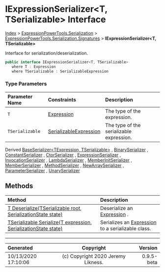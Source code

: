 ﻿# IExpressionSerializer&lt;T, TSerializable> Interface

[Index](../index.md) > [ExpressionPowerTools.Serialization](ExpressionPowerTools.Serialization.a.md) > [ExpressionPowerTools.Serialization.Signatures](ExpressionPowerTools.Serialization.Signatures.n.md) > **IExpressionSerializer<T, TSerializable>**

Interface for serialization/deserialization.

```csharp
public interface IExpressionSerializer<T, TSerializable>
   where T : Expression
   where TSerializable : SerializableExpression
```

### Type Parameters

| Parameter Name | Constraints | Description |
| :-- | :-- | :-- |
| `T` | [Expression](https://docs.microsoft.com/dotnet/api/system.linq.expressions.expression) | The type of the expression. |
| `TSerializable` | [SerializableExpression](ExpressionPowerTools.Serialization.Serializers.SerializableExpression.cs.md) | The type of the serializable expression. |

Derived  [BaseSerializer&lt;TExpression, TSerializable>](ExpressionPowerTools.Serialization.Serializers.BaseSerializer`2.cs.md) ,  [BinarySerializer](ExpressionPowerTools.Serialization.Serializers.BinarySerializer.cs.md) ,  [ConstantSerializer](ExpressionPowerTools.Serialization.Serializers.ConstantSerializer.cs.md) ,  [CtorSerializer](ExpressionPowerTools.Serialization.Serializers.CtorSerializer.cs.md) ,  [ExpressionSerializer](ExpressionPowerTools.Serialization.Serializers.ExpressionSerializer.cs.md) ,  [InvocationSerializer](ExpressionPowerTools.Serialization.Serializers.InvocationSerializer.cs.md) ,  [LambdaSerializer](ExpressionPowerTools.Serialization.Serializers.LambdaSerializer.cs.md) ,  [MemberInitSerializer](ExpressionPowerTools.Serialization.Serializers.MemberInitSerializer.cs.md) ,  [MemberSerializer](ExpressionPowerTools.Serialization.Serializers.MemberSerializer.cs.md) ,  [MethodSerializer](ExpressionPowerTools.Serialization.Serializers.MethodSerializer.cs.md) ,  [NewArraySerializer](ExpressionPowerTools.Serialization.Serializers.NewArraySerializer.cs.md) ,  [ParameterSerializer](ExpressionPowerTools.Serialization.Serializers.ParameterSerializer.cs.md) ,  [UnarySerializer](ExpressionPowerTools.Serialization.Serializers.UnarySerializer.cs.md) 

## Methods

| Method | Description |
| :-- | :-- |
| [T Deserialize(TSerializable root, SerializationState state)](ExpressionPowerTools.Serialization.Signatures.IExpressionSerializer`2.Deserialize.m.md) | Deserialize an [Expression](https://docs.microsoft.com/dotnet/api/system.linq.expressions.expression) . |
| [TSerializable Serialize(T expression, SerializationState state)](ExpressionPowerTools.Serialization.Signatures.IExpressionSerializer`2.Serialize.m.md) | Serializes an [Expression](https://docs.microsoft.com/dotnet/api/system.linq.expressions.expression) to a serializable class. |

---

| Generated | Copyright | Version |
| :-- | :-: | --: |
| 10/13/2020 17:10:06 | (c) Copyright 2020 Jeremy Likness. | 0.9.5-beta |

